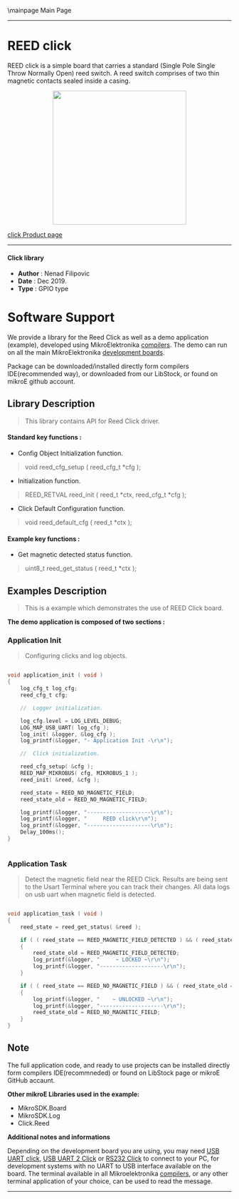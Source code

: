 \mainpage Main Page
 
 

---
# REED click

REED click is a simple board that carries a standard (Single Pole Single Throw Normally Open) reed switch. A reed switch comprises of two thin magnetic contacts sealed inside a casing.

<p align="center">
  <img src="https://download.mikroe.com/images/click_for_ide/reed_click.png" height=300px>
</p>

[click Product page](https://www.mikroe.com/reed-click)

---


#### Click library 

- **Author**        : Nenad Filipovic
- **Date**          : Dec 2019.
- **Type**          : GPIO type


# Software Support

We provide a library for the Reed Click 
as well as a demo application (example), developed using MikroElektronika 
[compilers](https://shop.mikroe.com/compilers). 
The demo can run on all the main MikroElektronika [development boards](https://shop.mikroe.com/development-boards).

Package can be downloaded/installed directly form compilers IDE(recommended way), or downloaded from our LibStock, or found on mikroE github account. 

## Library Description

> This library contains API for Reed Click driver.

#### Standard key functions :

- Config Object Initialization function.
> void reed_cfg_setup ( reed_cfg_t *cfg ); 
 
- Initialization function.
> REED_RETVAL reed_init ( reed_t *ctx, reed_cfg_t *cfg );

- Click Default Configuration function.
> void reed_default_cfg ( reed_t *ctx );


#### Example key functions :

- Get magnetic detected status function.
> uint8_t reed_get_status ( reed_t *ctx );

## Examples Description

> 
> This is a example which demonstrates the use of REED Click board.
> 

**The demo application is composed of two sections :**

### Application Init 

>
> Configuring clicks and log objects.
> 

```c

void application_init ( void )
{
    log_cfg_t log_cfg;
    reed_cfg_t cfg;

    //  Logger initialization.

    log_cfg.level = LOG_LEVEL_DEBUG;
    LOG_MAP_USB_UART( log_cfg );
    log_init( &logger, &log_cfg );
    log_printf(&logger, "- Application Init -\r\n");

    //  Click initialization.

    reed_cfg_setup( &cfg );
    REED_MAP_MIKROBUS( cfg, MIKROBUS_1 );
    reed_init( &reed, &cfg );

    reed_state = REED_NO_MAGNETIC_FIELD;
    reed_state_old = REED_NO_MAGNETIC_FIELD;

    log_printf(&logger, "--------------------\r\n");
    log_printf(&logger, "     REED click\r\n");
    log_printf(&logger, "--------------------\r\n");
    Delay_100ms();
}
  
```

### Application Task

>
> Detect the magnetic field near the REED Click.
> Results are being sent to the Usart Terminal where you can track their changes.
> All data logs on usb uart when magnetic field is detected.
> 

```c

void application_task ( void )
{
    reed_state = reed_get_status( &reed );

    if ( ( reed_state == REED_MAGNETIC_FIELD_DETECTED ) && ( reed_state_old == REED_NO_MAGNETIC_FIELD ) )
    {
        reed_state_old = REED_MAGNETIC_FIELD_DETECTED;
        log_printf(&logger, "     ~ LOCKED ~\r\n");
        log_printf(&logger, "--------------------\r\n");
    }

    if ( ( reed_state == REED_NO_MAGNETIC_FIELD ) && ( reed_state_old == REED_MAGNETIC_FIELD_DETECTED ) )
    {
        log_printf(&logger, "    ~ UNLOCKED ~\r\n");
        log_printf(&logger, "--------------------\r\n");
        reed_state_old = REED_NO_MAGNETIC_FIELD;
    }
} 

```

## Note 

The full application code, and ready to use projects can be  installed directly form compilers IDE(recommneded) or found on LibStock page or mikroE GitHub accaunt.

**Other mikroE Libraries used in the example:** 

- MikroSDK.Board
- MikroSDK.Log
- Click.Reed

**Additional notes and informations**

Depending on the development board you are using, you may need 
[USB UART click](https://shop.mikroe.com/usb-uart-click), 
[USB UART 2 Click](https://shop.mikroe.com/usb-uart-2-click) or 
[RS232 Click](https://shop.mikroe.com/rs232-click) to connect to your PC, for 
development systems with no UART to USB interface available on the board. The 
terminal available in all Mikroelektronika 
[compilers](https://shop.mikroe.com/compilers), or any other terminal application 
of your choice, can be used to read the message.



---
